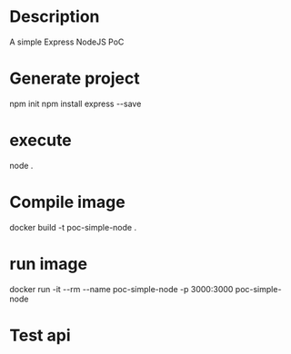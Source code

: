 # Description 
A simple Express NodeJS PoC

# Generate project
npm init
npm install express --save

# execute
node .

# Compile image
docker build -t poc-simple-node .

# run image
docker run -it --rm --name poc-simple-node -p 3000:3000 poc-simple-node

# Test api
